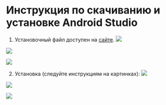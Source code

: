 # Инструкция по скачиванию и установке Android Studio

1. Установочный файл доступен на [сайте](https://developer.android.com/studio/). 
![](./android_studio/1.png)

![](./android_studio/2.png)

![](./android_studio/3.png)

2. Установка (следуйте инструкциям на картинках):
![](./android_studio/4.png)

![](./android_studio/5.png)

![](./android_studio/6.png)

